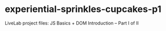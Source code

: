 # experiential-sprinkles-cupcakes-p1
LiveLab project files: JS Basics + DOM Introduction – Part I of II
